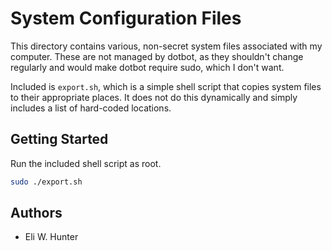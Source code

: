 # System Configuration Files

This directory contains various, non-secret system files associated with my computer. These are not
managed by dotbot, as they shouldn't change regularly and would make dotbot require sudo, which I
don't want.

Included is `export.sh`, which is a simple shell script that copies system files to their
appropriate places. It does not do this dynamically and simply includes a list of hard-coded
locations.

## Getting Started

Run the included shell script as root.

```sh
sudo ./export.sh
```

## Authors

* Eli W. Hunter
